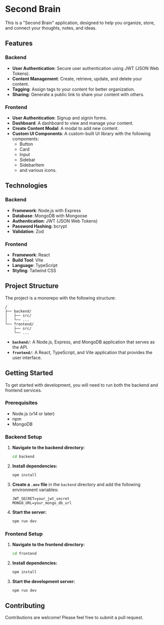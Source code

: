 # Second Brain

This is a "Second Brain" application, designed to help you organize, store, and connect your thoughts, notes, and ideas.

## Features

### Backend

- **User Authentication**: Secure user authentication using JWT (JSON Web Tokens).
- **Content Management**: Create, retrieve, update, and delete your content.
- **Tagging**: Assign tags to your content for better organization.
- **Sharing**: Generate a public link to share your content with others.

### Frontend

- **User Authentication**: Signup and signin forms.
- **Dashboard**: A dashboard to view and manage your content.
- **Create Content Modal**: A modal to add new content.
- **Custom UI Components**: A custom-built UI library with the following components:
    - Button
    - Card
    - Input
    - Sidebar
    - SidebarItem
    - and various icons.

## Technologies

### Backend

- **Framework**: Node.js with Express
- **Database**: MongoDB with Mongoose
- **Authentication**: JWT (JSON Web Tokens)
- **Password Hashing**: bcrypt
- **Validation**: Zod

### Frontend

- **Framework**: React
- **Build Tool**: Vite
- **Language**: TypeScript
- **Styling**: Tailwind CSS

## Project Structure

The project is a monorepo with the following structure:

```
/
├── backend/
│   ├── src/
│   └── ...
└── frontend/
    ├── src/
    └── ...
```

- **`backend/`**: A Node.js, Express, and MongoDB application that serves as the API.
- **`frontend/`**: A React, TypeScript, and Vite application that provides the user interface.

## Getting Started

To get started with development, you will need to run both the backend and frontend services.

### Prerequisites

- Node.js (v14 or later)
- npm
- MongoDB

### Backend Setup

1.  **Navigate to the backend directory:**
    ```bash
    cd backend
    ```

2.  **Install dependencies:**
    ```bash
    npm install
    ```

3.  **Create a `.env` file** in the `backend` directory and add the following environment variables:
    ```
    JWT_SECRET=your_jwt_secret
    MONGO_URL=your_mongo_db_url
    ```

4.  **Start the server:**
    ```bash
    npm run dev
    ```

### Frontend Setup

1.  **Navigate to the frontend directory:**
    ```bash
    cd frontend
    ```

2.  **Install dependencies:**
    ```bash
    npm install
    ```

3.  **Start the development server:**
    ```bash
    npm run dev
    ```

## Contributing

Contributions are welcome! Please feel free to submit a pull request.